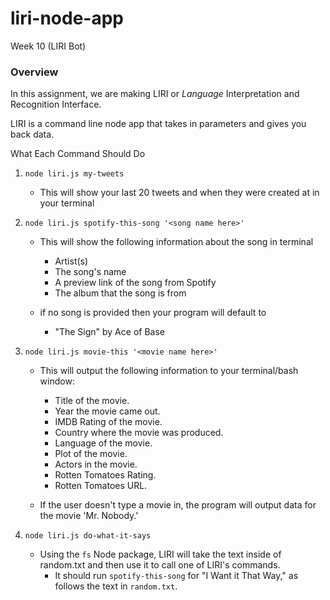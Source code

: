# liri-node-app

Week 10 (LIRI Bot)

### Overview
In this assignment, we are making LIRI or *Language* Interpretation and Recognition Interface.

LIRI is a command line node app that takes in parameters and gives you back data.

What Each Command Should Do
1. `node liri.js my-tweets`
    * This will show your last 20 tweets and when they were created at in your terminal

2. `node liri.js spotify-this-song '<song name here>'`

    * This will show the following information about the song in terminal
        * Artist(s)
        * The song's name
        * A preview link of the song from Spotify
        * The album that the song is from

    * if no song is provided then your program will default to
        * "The Sign" by Ace of Base

3. `node liri.js movie-this '<movie name here>'`

    * This will output the following information to your terminal/bash window:

        * Title of the movie.
        * Year the movie came out.
        * IMDB Rating of the movie.
        * Country where the movie was produced.
        * Language of the movie.
        * Plot of the movie.
        * Actors in the movie.
        * Rotten Tomatoes Rating.
        * Rotten Tomatoes URL.

    * If the user doesn't type a movie in, the program will output data for the movie 'Mr. Nobody.'

4. `node liri.js do-what-it-says`
    * Using the `fs` Node package, LIRI will take the text inside of random.txt and then use it to call one of LIRI's commands.
        * It should run `spotify-this-song` for "I Want it That Way," as follows the text in `random.txt`.
